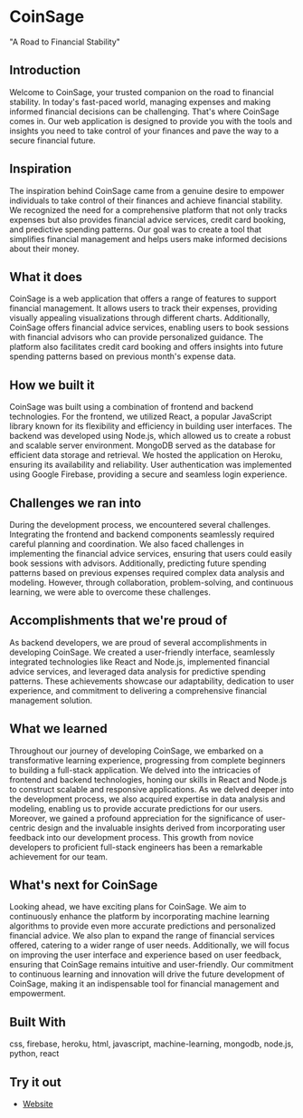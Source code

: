 # CoinSage
"A Road to Financial Stability"

## Introduction
Welcome to CoinSage, your trusted companion on the road to financial stability. In today's fast-paced world, managing expenses and making informed financial decisions can be challenging. That's where CoinSage comes in. Our web application is designed to provide you with the tools and insights you need to take control of your finances and pave the way to a secure financial future.

## Inspiration
The inspiration behind CoinSage came from a genuine desire to empower individuals to take control of their finances and achieve financial stability. We recognized the need for a comprehensive platform that not only tracks expenses but also provides financial advice services, credit card booking, and predictive spending patterns. Our goal was to create a tool that simplifies financial management and helps users make informed decisions about their money.

## What it does
CoinSage is a web application that offers a range of features to support financial management. It allows users to track their expenses, providing visually appealing visualizations through different charts. Additionally, CoinSage offers financial advice services, enabling users to book sessions with financial advisors who can provide personalized guidance. The platform also facilitates credit card booking and offers insights into future spending patterns based on previous month's expense data.

## How we built it
CoinSage was built using a combination of frontend and backend technologies. For the frontend, we utilized React, a popular JavaScript library known for its flexibility and efficiency in building user interfaces. The backend was developed using Node.js, which allowed us to create a robust and scalable server environment. MongoDB served as the database for efficient data storage and retrieval. We hosted the application on Heroku, ensuring its availability and reliability. User authentication was implemented using Google Firebase, providing a secure and seamless login experience.

## Challenges we ran into
During the development process, we encountered several challenges. Integrating the frontend and backend components seamlessly required careful planning and coordination. We also faced challenges in implementing the financial advice services, ensuring that users could easily book sessions with advisors. Additionally, predicting future spending patterns based on previous expenses required complex data analysis and modeling. However, through collaboration, problem-solving, and continuous learning, we were able to overcome these challenges.

## Accomplishments that we're proud of
As backend developers, we are proud of several accomplishments in developing CoinSage. We created a user-friendly interface, seamlessly integrated technologies like React and Node.js, implemented financial advice services, and leveraged data analysis for predictive spending patterns. These achievements showcase our adaptability, dedication to user experience, and commitment to delivering a comprehensive financial management solution.

## What we learned
Throughout our journey of developing CoinSage, we embarked on a transformative learning experience, progressing from complete beginners to building a full-stack application. We delved into the intricacies of frontend and backend technologies, honing our skills in React and Node.js to construct scalable and responsive applications. As we delved deeper into the development process, we also acquired expertise in data analysis and modeling, enabling us to provide accurate predictions for our users. Moreover, we gained a profound appreciation for the significance of user-centric design and the invaluable insights derived from incorporating user feedback into our development process. This growth from novice developers to proficient full-stack engineers has been a remarkable achievement for our team.

## What's next for CoinSage
Looking ahead, we have exciting plans for CoinSage. We aim to continuously enhance the platform by incorporating machine learning algorithms to provide even more accurate predictions and personalized financial advice. We also plan to expand the range of financial services offered, catering to a wider range of user needs. Additionally, we will focus on improving the user interface and experience based on user feedback, ensuring that CoinSage remains intuitive and user-friendly. Our commitment to continuous learning and innovation will drive the future development of CoinSage, making it an indispensable tool for financial management and empowerment.

## Built With
css, firebase, heroku, html, javascript, machine-learning, mongodb, node.js, python, react

## Try it out
- [Website](www.coinsage.tech)
